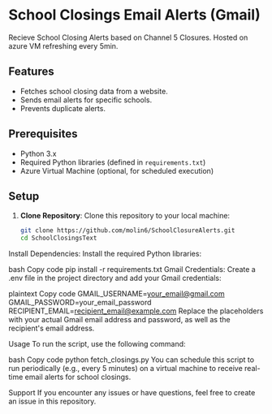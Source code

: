 # School Closings Email Alerts (Gmail)

Recieve School Closing Alerts based on Channel 5 Closures. Hosted on azure VM refreshing every 5min.

## Features

- Fetches school closing data from a website.
- Sends email alerts for specific schools.
- Prevents duplicate alerts.


## Prerequisites

- Python 3.x
- Required Python libraries (defined in `requirements.txt`)
- Azure Virtual Machine (optional, for scheduled execution)

## Setup

1. **Clone Repository**: Clone this repository to your local machine:

   ```bash
   git clone https://github.com/molin6/SchoolClosureAlerts.git
   cd SchoolClosingsText
Install Dependencies: Install the required Python libraries:

bash
Copy code
pip install -r requirements.txt
Gmail Credentials: Create a .env file in the project directory and add your Gmail credentials:

plaintext
Copy code
GMAIL_USERNAME=your_email@gmail.com
GMAIL_PASSWORD=your_email_password
RECIPIENT_EMAIL=recipient_email@example.com
Replace the placeholders with your actual Gmail email address and password, as well as the recipient's email address.

Usage
To run the script, use the following command:

bash
Copy code
python fetch_closings.py
You can schedule this script to run periodically (e.g., every 5 minutes) on a virtual machine to receive real-time email alerts for school closings.

Support
If you encounter any issues or have questions, feel free to create an issue in this repository.
